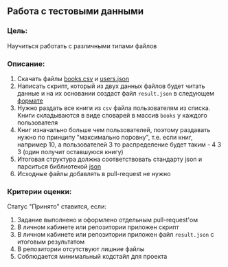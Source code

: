 ## Работа с тестовыми данными

### Цель:

Научиться работать с различными типами файлов

### Описание:

1. Скачать файлы [books.csv](books.csv) и [users.json](users.json)
2. Написать скрипт, который из двух данных файлов будет читать данные и на их основании создаст файл `result.json` в следующем [формате](reference.json)
3. Нужно раздать все книги из `csv` файла пользователям из списка. Книги складываются в виде словарей в массив `books` у каждого пользователя
4. Книг изначально больше чем пользователей, поэтому раздавать нужно по принципу "максимально поровну", т.е. если книг, например 10, а пользователей 3 то распределение будет таким - 4 3 3 (один получит оставшуюся книгу)
5. Итоговая структура должна соответствовать стандарту json и парситься библиотекой [json](https://docs.python.org/3/library/json.html#module-json)
6. Исходные файлы добавлять в pull-request не нужно

### Критерии оценки:

Статус "Принято" ставится, если:

1. Задание выполнено и оформлено отдельным pull-request'ом
2. В личном кабинете или репозитории приложен скрипт
3. В личном кабинете или репозитории приложен файл `result.json` с итоговым результатом
4. В репозитории отсутствуют лишние файлы
5. Соблюдается минимальный кодстайл для проекта